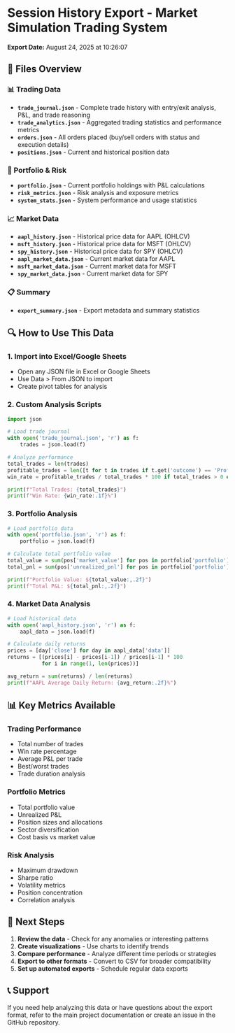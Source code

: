 # Session History Export - Market Simulation Trading System

**Export Date:** August 24, 2025 at 10:26:07

## 📁 Files Overview

### 📊 Trading Data
- **`trade_journal.json`** - Complete trade history with entry/exit analysis, P&L, and trade reasoning
- **`trade_analytics.json`** - Aggregated trading statistics and performance metrics
- **`orders.json`** - All orders placed (buy/sell orders with status and execution details)
- **`positions.json`** - Current and historical position data

### 💼 Portfolio & Risk
- **`portfolio.json`** - Current portfolio holdings with P&L calculations
- **`risk_metrics.json`** - Risk analysis and exposure metrics
- **`system_stats.json`** - System performance and usage statistics

### 📈 Market Data
- **`aapl_history.json`** - Historical price data for AAPL (OHLCV)
- **`msft_history.json`** - Historical price data for MSFT (OHLCV)
- **`spy_history.json`** - Historical price data for SPY (OHLCV)
- **`aapl_market_data.json`** - Current market data for AAPL
- **`msft_market_data.json`** - Current market data for MSFT
- **`spy_market_data.json`** - Current market data for SPY

### 📋 Summary
- **`export_summary.json`** - Export metadata and summary statistics

## 🔍 How to Use This Data

### 1. **Import into Excel/Google Sheets**
- Open any JSON file in Excel or Google Sheets
- Use Data > From JSON to import
- Create pivot tables for analysis

### 2. **Custom Analysis Scripts**
```python
import json

# Load trade journal
with open('trade_journal.json', 'r') as f:
    trades = json.load(f)

# Analyze performance
total_trades = len(trades)
profitable_trades = len([t for t in trades if t.get('outcome') == 'Profit'])
win_rate = profitable_trades / total_trades * 100 if total_trades > 0 else 0

print(f"Total Trades: {total_trades}")
print(f"Win Rate: {win_rate:.1f}%")
```

### 3. **Portfolio Analysis**
```python
# Load portfolio data
with open('portfolio.json', 'r') as f:
    portfolio = json.load(f)

# Calculate total portfolio value
total_value = sum(pos['market_value'] for pos in portfolio['portfolio'])
total_pnl = sum(pos['unrealized_pnl'] for pos in portfolio['portfolio'])

print(f"Portfolio Value: ${total_value:,.2f}")
print(f"Total P&L: ${total_pnl:,.2f}")
```

### 4. **Market Data Analysis**
```python
# Load historical data
with open('aapl_history.json', 'r') as f:
    aapl_data = json.load(f)

# Calculate daily returns
prices = [day['close'] for day in aapl_data['data']]
returns = [(prices[i] - prices[i-1]) / prices[i-1] * 100 
           for i in range(1, len(prices))]

avg_return = sum(returns) / len(returns)
print(f"AAPL Average Daily Return: {avg_return:.2f}%")
```

## 📊 Key Metrics Available

### Trading Performance
- Total number of trades
- Win rate percentage
- Average P&L per trade
- Best/worst trades
- Trade duration analysis

### Portfolio Metrics
- Total portfolio value
- Unrealized P&L
- Position sizes and allocations
- Sector diversification
- Cost basis vs market value

### Risk Analysis
- Maximum drawdown
- Sharpe ratio
- Volatility metrics
- Position concentration
- Correlation analysis

## 🚀 Next Steps

1. **Review the data** - Check for any anomalies or interesting patterns
2. **Create visualizations** - Use charts to identify trends
3. **Compare performance** - Analyze different time periods or strategies
4. **Export to other formats** - Convert to CSV for broader compatibility
5. **Set up automated exports** - Schedule regular data exports

## 📞 Support

If you need help analyzing this data or have questions about the export format, refer to the main project documentation or create an issue in the GitHub repository.

